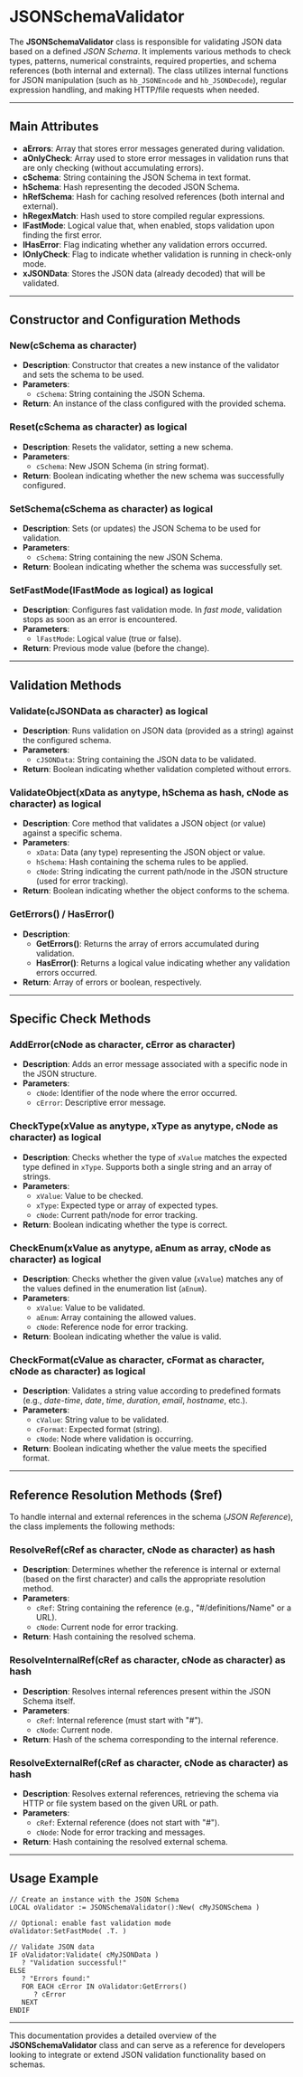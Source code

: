 # JSONSchemaValidator

The **JSONSchemaValidator** class is responsible for validating JSON data based on a defined _JSON Schema_. It implements various methods to check types, patterns, numerical constraints, required properties, and schema references (both internal and external). The class utilizes internal functions for JSON manipulation (such as `hb_JSONEncode` and `hb_JSONDecode`), regular expression handling, and making HTTP/file requests when needed.

---

## Main Attributes

- **aErrors**: Array that stores error messages generated during validation.
- **aOnlyCheck**: Array used to store error messages in validation runs that are only checking (without accumulating errors).
- **cSchema**: String containing the JSON Schema in text format.
- **hSchema**: Hash representing the decoded JSON Schema.
- **hRefSchema**: Hash for caching resolved references (both internal and external).
- **hRegexMatch**: Hash used to store compiled regular expressions.
- **lFastMode**: Logical value that, when enabled, stops validation upon finding the first error.
- **lHasError**: Flag indicating whether any validation errors occurred.
- **lOnlyCheck**: Flag to indicate whether validation is running in check-only mode.
- **xJSONData**: Stores the JSON data (already decoded) that will be validated.

---

## Constructor and Configuration Methods

### New(cSchema as character)
- **Description**: Constructor that creates a new instance of the validator and sets the schema to be used.
- **Parameters**:
  - `cSchema`: String containing the JSON Schema.
- **Return**: An instance of the class configured with the provided schema.

### Reset(cSchema as character) as logical
- **Description**: Resets the validator, setting a new schema.
- **Parameters**:
  - `cSchema`: New JSON Schema (in string format).
- **Return**: Boolean indicating whether the new schema was successfully configured.

### SetSchema(cSchema as character) as logical
- **Description**: Sets (or updates) the JSON Schema to be used for validation.
- **Parameters**:
  - `cSchema`: String containing the new JSON Schema.
- **Return**: Boolean indicating whether the schema was successfully set.

### SetFastMode(lFastMode as logical) as logical
- **Description**: Configures fast validation mode. In _fast mode_, validation stops as soon as an error is encountered.
- **Parameters**:
  - `lFastMode`: Logical value (true or false).
- **Return**: Previous mode value (before the change).

---

## Validation Methods

### Validate(cJSONData as character) as logical
- **Description**: Runs validation on JSON data (provided as a string) against the configured schema.
- **Parameters**:
  - `cJSONData`: String containing the JSON data to be validated.
- **Return**: Boolean indicating whether validation completed without errors.

### ValidateObject(xData as anytype, hSchema as hash, cNode as character) as logical
- **Description**: Core method that validates a JSON object (or value) against a specific schema.
- **Parameters**:
  - `xData`: Data (any type) representing the JSON object or value.
  - `hSchema`: Hash containing the schema rules to be applied.
  - `cNode`: String indicating the current path/node in the JSON structure (used for error tracking).
- **Return**: Boolean indicating whether the object conforms to the schema.

### GetErrors() / HasError()
- **Description**:
  - **GetErrors()**: Returns the array of errors accumulated during validation.
  - **HasError()**: Returns a logical value indicating whether any validation errors occurred.
- **Return**: Array of errors or boolean, respectively.

---

## Specific Check Methods

### AddError(cNode as character, cError as character)
- **Description**: Adds an error message associated with a specific node in the JSON structure.
- **Parameters**:
  - `cNode`: Identifier of the node where the error occurred.
  - `cError`: Descriptive error message.

### CheckType(xValue as anytype, xType as anytype, cNode as character) as logical
- **Description**: Checks whether the type of `xValue` matches the expected type defined in `xType`. Supports both a single string and an array of strings.
- **Parameters**:
  - `xValue`: Value to be checked.
  - `xType`: Expected type or array of expected types.
  - `cNode`: Current path/node for error tracking.
- **Return**: Boolean indicating whether the type is correct.

### CheckEnum(xValue as anytype, aEnum as array, cNode as character) as logical
- **Description**: Checks whether the given value (`xValue`) matches any of the values defined in the enumeration list (`aEnum`).
- **Parameters**:
  - `xValue`: Value to be validated.
  - `aEnum`: Array containing the allowed values.
  - `cNode`: Reference node for error tracking.
- **Return**: Boolean indicating whether the value is valid.

### CheckFormat(cValue as character, cFormat as character, cNode as character) as logical
- **Description**: Validates a string value according to predefined formats (e.g., _date-time_, _date_, _time_, _duration_, _email_, _hostname_, etc.).
- **Parameters**:
  - `cValue`: String value to be validated.
  - `cFormat`: Expected format (string).
  - `cNode`: Node where validation is occurring.
- **Return**: Boolean indicating whether the value meets the specified format.

---

## Reference Resolution Methods ($ref)

To handle internal and external references in the schema (_JSON Reference_), the class implements the following methods:

### ResolveRef(cRef as character, cNode as character) as hash
- **Description**: Determines whether the reference is internal or external (based on the first character) and calls the appropriate resolution method.
- **Parameters**:
  - `cRef`: String containing the reference (e.g., "#/definitions/Name" or a URL).
  - `cNode`: Current node for error tracking.
- **Return**: Hash containing the resolved schema.

### ResolveInternalRef(cRef as character, cNode as character) as hash
- **Description**: Resolves internal references present within the JSON Schema itself.
- **Parameters**:
  - `cRef`: Internal reference (must start with "#").
  - `cNode`: Current node.
- **Return**: Hash of the schema corresponding to the internal reference.

### ResolveExternalRef(cRef as character, cNode as character) as hash
- **Description**: Resolves external references, retrieving the schema via HTTP or file system based on the given URL or path.
- **Parameters**:
  - `cRef`: External reference (does not start with "#").
  - `cNode`: Node for error tracking and messages.
- **Return**: Hash containing the resolved external schema.

---

## Usage Example

```harbour
// Create an instance with the JSON Schema
LOCAL oValidator := JSONSchemaValidator():New( cMyJSONSchema )

// Optional: enable fast validation mode
oValidator:SetFastMode( .T. )

// Validate JSON data
IF oValidator:Validate( cMyJSONData )
   ? "Validation successful!"
ELSE
   ? "Errors found:"
   FOR EACH cError IN oValidator:GetErrors()
      ? cError
   NEXT
ENDIF
```

---

This documentation provides a detailed overview of the **JSONSchemaValidator** class and can serve as a reference for developers looking to integrate or extend JSON validation functionality based on schemas.
